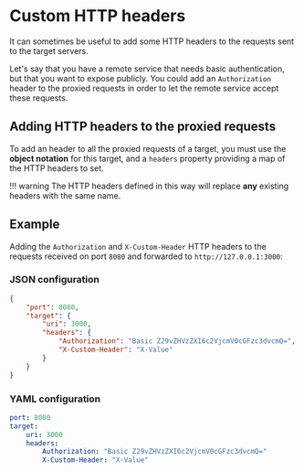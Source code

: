 # Custom HTTP headers
It can sometimes be useful to add some HTTP headers to the requests sent to the target servers.

Let's say that you have a remote service that needs basic authentication, but that you want to expose publicly. You could add an `Authorization` header to the proxied requests in order to let the remote service accept these requests.

## Adding HTTP headers to the proxied requests
To add an header to all the proxied requests of a target, you must use the **object notation** for this target, and a `headers` property providing a map of the HTTP headers to set.

!!! warning
	The HTTP headers defined in this way will replace **any** existing headers with the same name.

## Example
Adding the `Authorization` and `X-Custom-Header` HTTP headers to the requests received on port `8080` and forwarded to `http://127.0.0.1:3000`: 

### JSON configuration

``` json
{
	"port": 8080,
	"target": {
		"uri": 3000,
		"headers": {
			"Authorization": "Basic Z29vZHVzZXI6c2VjcmV0cGFzc3dvcmQ=",
			"X-Custom-Header": "X-Value"
		}
	}
}
```

### YAML configuration

``` yaml
port: 8080
target:
	uri: 3000
	headers:
		Authorization: "Basic Z29vZHVzZXI6c2VjcmV0cGFzc3dvcmQ="
		X-Custom-Header: "X-Value"
```
